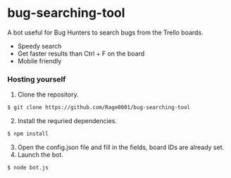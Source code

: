 # bug-searching-tool

A bot useful for Bug Hunters to search bugs from the Trello boards.

  - Speedy search
  - Get faster results than Ctrl + F on the board
  - Mobile friendly

### Hosting yourself

1. Clone the repository.
```sh
$ git clone https://github.com/Rage0001/bug-searching-tool
```
2. Install the requried dependencies.
```sh
$ npm install
```
3. Open the config.json file and fill in the fields, board IDs are already set.
4. Launch the bot.
```sh
$ node bot.js
```
